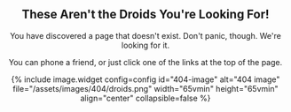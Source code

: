 <div style="text-align:center;">

<h2>These Aren't the Droids You're Looking For!</h2>

<p>You have discovered a page that doesn't exist. Don't panic, though. We're looking for it.</p>

<p>You can phone a friend, or just click one of the links at the top of the page.</p>

{% include image.widget config=config id="404-image" alt="404 image" file="/assets/images/404/droids.png" width="65vmin" height="65vmin" align="center" collapsible=false %}

</div>